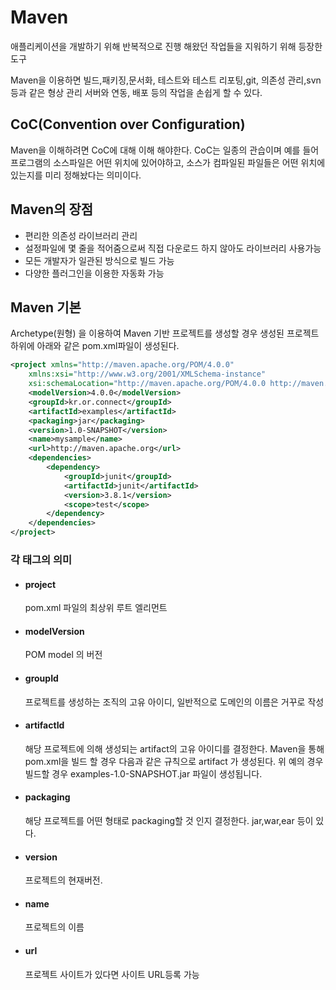 # Maven

애플리케이션을 개발하기 위해 반복적으로 진행 해왔던 작업들을 지워하기 위해 등장한 도구

Maven을 이용하면 빌드,패키징,문서화, 테스트와 테스트 리포팅,git, 의존성 관리,svn 등과 같은 형상 관리 서버와 연동, 배포 등의 작업을 손쉽게 할 수 있다.

## CoC(Convention over Configuration)

Maven을 이해하려면 CoC에 대해 이해 해야한다. CoC는 일종의 관습이며 예를 들어 프로그램의 소스파일은 어떤 위치에 있어야하고, 소스가 컴파일된 파일들은 어떤 위치에 있는지를 미리 정해놨다는 의미이다.



## Maven의 장점

- 편리한 의존성 라이브러리 관리
- 설정파일에 몇 줄을 적어줌으로써 직접 다운로드 하지 않아도 라이브러리 사용가능
- 모든 개발자가 일관된 방식으로 빌드 가능
- 다양한 플러그인을 이용한 자동화 가능



## Maven  기본

Archetype(원형) 을 이용하여 Maven 기반 프로젝트를 생성할 경우 생성된 프로젝트 하위에 아래와 같은 pom.xml파일이 생성된다.

```xml
<project xmlns="http://maven.apache.org/POM/4.0.0"
    xmlns:xsi="http://www.w3.org/2001/XMLSchema-instance"
    xsi:schemaLocation="http://maven.apache.org/POM/4.0.0 http://maven.apache.org/maven-v4_0_0.xsd">
    <modelVersion>4.0.0</modelVersion>
    <groupId>kr.or.connect</groupId>
    <artifactId>examples</artifactId>
    <packaging>jar</packaging>
    <version>1.0-SNAPSHOT</version>
    <name>mysample</name>
    <url>http://maven.apache.org</url>
    <dependencies>
        <dependency>
            <groupId>junit</groupId>
            <artifactId>junit</artifactId>
            <version>3.8.1</version>
            <scope>test</scope>
        </dependency>
    </dependencies>
</project>
```

### 각 태그의 의미

- #### project 

  pom.xml 파일의 최상위 루트 엘리먼트

- #### modelVersion

   POM model 의 버전

- #### groupId

  프로젝트를 생성하는 조직의 고유 아이디, 일반적으로 도메인의 이름은 거꾸로 작성

- #### artifactId 

  해당 프로젝트에 의해 생성되는 artifact의 고유 아이디를 결정한다. Maven을 통해  pom.xml을 빌드 할 경우 다음과 같은 규칙으로 artifact 가 생성된다. 위 예의 경우 빌드할 경우 examples-1.0-SNAPSHOT.jar 파일이 생성됩니다.

- #### packaging 

  해당 프로젝트를 어떤 형태로 packaging할 것 인지 결정한다. jar,war,ear 등이 있다.

- #### version 

  프로젝트의 현재버전.

- #### name

  프로젝트의 이름

- #### url

  프로젝트 사이트가 있다면 사이트 URL등록 가능

 